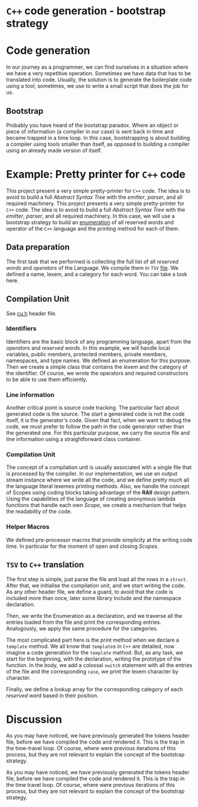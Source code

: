 #    `C++` code generation - bootstrap strategy

Code generation
===============

In our journey as a programmer, we can find ourselves in a situation
where we have a very repetitive operation. Sometimes we have data that
has to be translated into code. Usually, the solution is to generate the
boilerplate code using a tool; sometimes, we use to write a small script
that does the job for us.

Bootstrap
---------

Probably you have heard of the bootstrap paradox. Where an object or
piece of information (a compiler in our case) is sent back in time and
became trapped in a time loop. In this case, bootstrapping is about
building a compiler using tools smaller than itself, as opposed to
building a compiler using an already made version of itself.

Example: Pretty printer for `C++` code
======================================

This project present a very simple pretty-printer for `C++` code. The
idea is to avoid to build a full *Abstract Syntax Tree* with the
*emitter*, *parser*, and all required machinery. This project presents a
very simple pretty-printer for `C++` code. The idea is to avoid to build
a full *Abstract Syntax Tree* with the *emitter*, *parser*, and all
required machinery. In this case, we will use a bootstrap strategy to
build an [enumeration](include/generaattori/cpp/tokens.h) of all reserved words and operator of the `C++`
language and the printing method for each of them.

Data preparation
----------------

The first task that we performed is collecting the full list of all
*reserved words* and *operators* of the Language. We compile them in
`TSV` [file](src/resources/cpp-tokens.tsv). We defined a name, lexem, and a category for each word. You
can take a look here.

Compilation Unit
----------------

See [cu.h](include/generaattori/cpp/cu.h) header file.

### Identifiers

Identifiers are the basic block of any programming language, apart from
the *operators* and *reserved words*. In this example, we will handle
local variables, public members, protected members, private members,
namespaces, and type names. We defined an enumeration for this purpose.
Then we create a simple class that contains the *lexem* and the category
of the identifier. Of course, we wrote the operators and required
constructors to be able to use them efficiently.

### Line information

Another critical point is source code tracking. The particular fact
about generated code is the source. The start a generated code is not
the code itself, it is the generator's code. Given that fact, when we
want to debug the code, we must prefer to follow the path in the code
generator rather than the generated one. For this particular purpose, we
carry the source file and line information using a straightforward class
container.

### Compilation Unit

The concept of a compilation unit is usually associated with a single
file that is processed by the compiler. In our implementation, we use an
output stream instance where we write all the code, and we define pretty
much all the language literal lexemes printing methods. Also, we handle
the concept of Scopes using coding blocks taking advantage of the
**RAII** design pattern. Using the capabilities of the language of
creating anonymous lambda functions that handle each own *Scope*, we
create a mechanism that helps the readability of the code.

### Helper Macros

We defined pre-processor macros that provide simplicity at the writing
code time. In particular for the moment of open and closing *Scopes*.

`TSV` to `C++` translation
--------------------------

The first step is simple, just parse the file and load all the rows in a
`struct`. After that, we initialise the compilation unit, and we start
writing the code. As any other header file, we define a guard, to avoid
that the code is included more than once, later some library Include and
the namespace declaration.

Then, we write the Enumeration as a declaration, and we traverse all the
entries loaded from the file and print the corresponding entries.
Analogously, we apply the same procedure for the categories.

The most complicated part here is the print method when we declare a
`template` method. We all know that `template`s in `C++` are detailed,
now imagine a code generation for the `template` method. But, as any
task, we start for the beginning, with the declaration, writing the
prototype of the function. In the body, we add a colossal `switch`
statement with all the entries of the file and the corresponding `case`,
we print the lexem character by character.

Finally, we define a lookup array for the corresponding category of each
*reserved word* based in their position.

Discussion
==========

As you may have noticed, we have previously generated the tokens header
file, before we have compiled the code and rendered it. This is the trap
in the time-travel loop. Of course, where were previous iterations of
this process, but they are not relevant to explain the concept of the
bootstrap strategy.

As you may have noticed, we have previously generated the tokens header
file, before we have compiled the code and rendered it. This is the trap
in the time travel loop. Of course, where were previous iterations of
this process, but they are not relevant to explain the concept of the
bootstrap strategy.